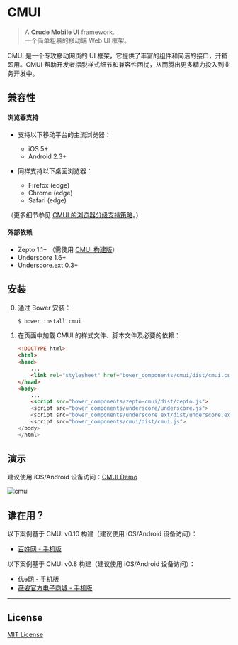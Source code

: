 # CMUI

> A **Crude Mobile UI** framework.  
> 一个简单粗暴的移动端 Web UI 框架。

CMUI 是一个专攻移动网页的 UI 框架，它提供了丰富的组件和简洁的接口，开箱即用。CMUI 帮助开发者摆脱样式细节和兼容性困扰，从而腾出更多精力投入到业务开发中。

## 兼容性

#### 浏览器支持

* 支持以下移动平台的主流浏览器：
	* iOS 5+
	* Android 2.3+

* 同样支持以下桌面浏览器：
	* Firefox (edge)
	* Chrome (edge)
	* Safari (edge)

（更多细节参见 [CMUI 的浏览器分级支持策略](https://github.com/CMUI/doc/issues/2)。）

#### 外部依赖

* Zepto 1.1+ （需使用 [CMUI 构建版](https://github.com/CMUI/zepto)）
* Underscore 1.6+
* Underscore.ext 0.3+

## 安装

0. 通过 Bower 安装：
	```sh
	$ bower install cmui
	```

0. 在页面中加载 CMUI 的样式文件、脚本文件及必要的依赖：
	```html
	<!DOCTYPE html>
	<html>
	<head>
		...
		<link rel="stylesheet" href="bower_components/cmui/dist/cmui.css">
	</head>
	<body>
		...
		<script src="bower_components/zepto-cmui/dist/zepto.js">
		<script src="bower_components/underscore/underscore.js">
		<script src="bower_components/underscore.ext/dist/underscore.ext.js">
		<script src="bower_components/cmui/dist/cmui.js">
	</body>
	</html>
	```

## 演示

建议使用 iOS/Android 设备访问：[CMUI Demo](http://cmui.net/)

![cmui](https://f.cloud.github.com/assets/1231359/1894178/3cec5d66-7ad6-11e3-91a8-124dd7307c10.png)

## 谁在用？

以下案例基于 CMUI v0.10 构建（建议使用 iOS/Android 设备访问）：

* [百姓网 - 手机版](http://m.baixing.com/)

以下案例基于 CMUI v0.8 构建（建议使用 iOS/Android 设备访问）：

* [优e网 - 手机版](http://m.uemall.com/)
* [薇姿官方电子商城 - 手机版](http://m.vichy.com.cn/)

***

## License

[MIT License](http://www.opensource.org/licenses/mit-license.php)
